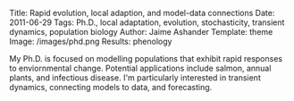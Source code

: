 Title: Rapid evolution, local adaption, and model-data connections
Date: 2011-06-29
Tags: Ph.D., local adaptation, evolution, stochasticity, transient dynamics, population biology
Author: Jaime Ashander
Template: theme 
Image: /images/phd.png
Results: phenology

My Ph.D. is focused on modelling populations that exhibit rapid responses to enviornmental change.
Potential applications include salmon, annual plants, and infectious disease.
I'm particularly interested in transient dynamics, connecting models to data, and forecasting.

